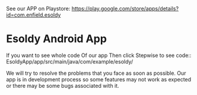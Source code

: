 See our APP on Playstore:
https://play.google.com/store/apps/details?id=com.enfield.esoldy

# Esoldy Android App
If you want to see whole code Of our app Then click Stepwise to see code::
EsoldyApp/app/src/main/java/com/example/esoldy/

We will try to resolve the problems that you face as soon as possible.
Our app is in development process so some features may not work as expected or there may be some bugs associated with it.

